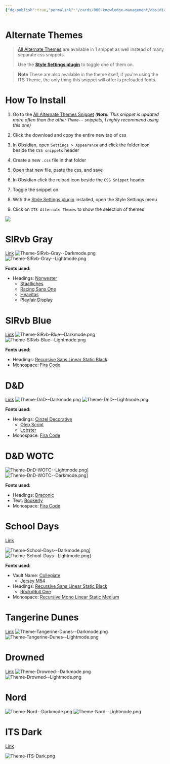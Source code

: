```yaml
---
{"dg-publish":true,"permalink":"/cards/000-knowledge-management/obsidian-vaults/sl-rvb/guides/alternate-themes/"}
---
```


# Alternate Themes
> [All Alternate Themes](https://github.com/SlRvb/Obsidian--ITS-Theme/blob/main/Theme%20-%20All%20Alternate%20Themes.css) are available in 1 snippet as well instead of many separate css snippets. 
> 
> Use the **[Style Settings plugin](https://github.com/mgmeyers/obsidian-style-settings)** to toggle one of them on.

> **Note**
> These are also available in the theme itself, if you're using the ITS Theme, the only thing this snippet will offer is preloaded fonts.

# How To Install

1. Go to the [All Alternate Themes Snippet](https://github.com/SlRvb/Obsidian--ITS-Theme/blob/main/Theme%20-%20All%20Alternate%20Themes.css)
	*(**Note:** This snippet is updated more often than the other `Theme--` snippets, I highly recommend using this one)*

2. Click the download and copy the entire new tab of css

3. In Obsidian, open `Settings > Appearance` and click the folder icon beside the `CSS snippets` header

4. Create a new `.css` file in that folder

5. Open that new file, paste the css, and save

6. In Obsidian click the reload icon beside the `CSS Snippet` header

7. Toggle the snippet on

8. With the [Style Settings plugin](https://github.com/mgmeyers/obsidian-style-settings) installed, open the Style Settings menu

9. Click on `ITS Alternate Themes` to show the selection of themes

![](https://i.imgur.com/7eNG7GN.gif)

# SlRvb Gray
[Link](https://github.com/SlRvb/Obsidian--ITS-Theme/blob/main/Theme%20-%20SlRvb%20Gray.css)
![Theme-SlRvb-Gray--Darkmode.png](/img/user/Extras/Attachments/SLRvb%20Images/Theme-SlRvb-Gray--Darkmode.png)
![Theme-SlRvb-Gray--Lightmode.png](/img/user/Extras/Attachments/SLRvb%20Images/Theme-SlRvb-Gray--Lightmode.png)

**Fonts used:**
- Headings: [Norwester](https://jamiewilson.io/norwester/)
	- [Staatliches](https://fonts.google.com/specimen/Staatliches)
	- [Racing Sans One](https://fonts.google.com/specimen/Racing+Sans+One)
	- [Heavitas](https://www.dafont.com/heavitas.font)
	- [Playfair Display](https://fonts.google.com/specimen/Playfair+Display)


# SlRvb Blue
[Link](https://github.com/SlRvb/Obsidian--ITS-Theme/blob/main/Theme%20-%20SlRvb%20Blue.css)
![Theme-SlRvb-Blue--Darkmode.png](/img/user/Extras/Attachments/SLRvb%20Images/Theme-SlRvb-Blue--Darkmode.png)
![Theme-SlRvb-Blue--Lightmode.png](/img/user/Extras/Attachments/SLRvb%20Images/Theme-SlRvb-Blue--Lightmode.png)

**Fonts used:**
- Headings: [Recursive Sans Linear Static Black](https://www.recursive.design/)
- Monospace: [Fira Code](https://github.com/tonsky/FiraCode)

# D&D
[Link](https://github.com/SlRvb/Obsidian--ITS-Theme/blob/main/Theme%20-%20DnD.css)
![Theme-DnD--Darkmode.png](/img/user/Extras/Attachments/SLRvb%20Images/Theme-DnD--Darkmode.png)
![Theme-DnD--Lightmode.png](/img/user/Extras/Attachments/SLRvb%20Images/Theme-DnD--Lightmode.png)

**Fonts used:**
- Headings: [Cinzel Decorative](https://fonts.google.com/specimen/Cinzel+Decorative)
	- [Oleo Script](https://fonts.google.com/specimen/Oleo+Script)
	- [Lobster](https://fonts.google.com/specimen/Lobster?)
- Monospace: [Fira Code](https://github.com/tonsky/FiraCode)

# D&D WOTC
![Theme-DnD-WOTC--Lightmode.png](/img/user/Extras/Attachments/SLRvb%20Images/Theme-DnD-WOTC--Lightmode.png)]
![Theme-DnD-WOTC--Darkmode.png](/img/user/Extras/Attachments/SLRvb%20Images/Theme-DnD-WOTC--Darkmode.png)]

**Fonts used:**
- Headings: [Draconic](https://www.dafont.com/draconis.font)
- Text: [Bookerly](https://www.cufonfonts.com/font/bookerly)
- Monospace: [Fira Code](https://github.com/tonsky/FiraCode)


# School Days
[Link](https://github.com/SlRvb/Obsidian--ITS-Theme/blob/main/Theme%20-%20School%20Days.css)

![Theme-School-Days--Darkmode.png](/img/user/Extras/Attachments/SLRvb%20Images/Theme-School-Days--Darkmode.png)]
![Theme-School-Days--Lightmode.png](/img/user/Extras/Attachments/SLRvb%20Images/Theme-School-Days--Lightmode.png)]

**Fonts used:**
- Vault Name: [Collegiate](https://www.dafont.com/collegiateflf.font)
	- [Jersey M54](https://www.dafont.com/jersey-m54.font)
- Headings: [Recursive Sans Linear Static Black](https://www.recursive.design/)
	- [RocknRoll One](https://fonts.google.com/specimen/RocknRoll+One)
- Monospace: [Recursive Mono Linear Static Medium](https://www.recursive.design/)

# Tangerine Dunes
[Link](https://github.com/SlRvb/Obsidian--ITS-Theme/blob/main/Theme%20-%20Tangerine%20Dunes.css)
![Theme-Tangerine-Dunes--Darkmode.png](/img/user/Extras/Attachments/SLRvb%20Images/Theme-Tangerine-Dunes--Darkmode.png)
![Theme-Tangerine-Dunes--Lightmode.png](/img/user/Extras/Attachments/SLRvb%20Images/Theme-Tangerine-Dunes--Lightmode.png)

# Drowned
[Link](https://github.com/SlRvb/Obsidian--ITS-Theme/blob/main/Theme%20-%20Drowned.css)
![Theme-Drowned--Darkmode.png](/img/user/Extras/Attachments/SLRvb%20Images/Theme-Drowned--Darkmode.png)
![Theme-Drowned--Lightmode.png](/img/user/Extras/Attachments/SLRvb%20Images/Theme-Drowned--Lightmode.png)

# Nord

![Theme-Nord--Darkmode.png](/img/user/Extras/Attachments/SLRvb%20Images/Theme-Nord--Darkmode.png)
![Theme-Nord--Lightmode.png](/img/user/Extras/Attachments/SLRvb%20Images/Theme-Nord--Lightmode.png)

# ITS Dark
[Link](https://github.com/SlRvb/Obsidian--ITS-Theme/blob/main/Theme%20-%20ITS%20Dark.css)

![Theme-ITS-Dark.png](/img/user/Extras/Attachments/SLRvb%20Images/Theme-ITS-Dark.png)